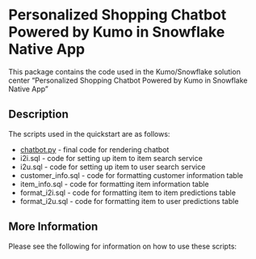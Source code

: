 # Personalized Shopping Chatbot Powered by Kumo in Snowflake Native App

This package contains the code used in the Kumo/Snowflake solution center “Personalized Shopping Chatbot Powered by Kumo in Snowflake Native App”

## Description

The scripts used in the quickstart are as follows:

- [chatbot.py](http://chatbot.py) - final code for rendering chatbot
- i2i.sql - code for setting up item to item search service
- i2u.sql - code for setting up item to user search service
- customer_info.sql - code for formatting customer information table
- item_info.sql - code for formatting item information table
- format_i2i.sql - code for formatting item to item predictions table
- format_i2u.sql - code for formatting item to user predictions table

## More Information

Please see the following for information on how to use these scripts: